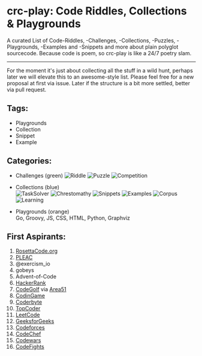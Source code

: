 # crc-play: Code Riddles, Collections & Playgrounds
  
A curated List of Code-Riddles, -Challenges, -Collections, -Puzzles, -Playgrounds, -Examples and -Snippets and more about plain polyglot sourcecode. Because code is poem, so crc-play is like a 24/7 poetry slam.

---
For the moment it's just about collecting all the stuff in a wild hunt, perhaps later we will elevate this to an awesome-style list. Please feel free for a new proposal at first via issue. Later if the structure is a bit more settled, better via pull request.

## Tags:



- Playgrounds
- Collection
- Snippet
- Example

## Categories:

* Challenges (green) 
![Riddle](https://img.shields.io/badge/tag-Riddle-green.svg "Tag: Riddle") 
![Puzzle](https://img.shields.io/badge/tag-Puzzle-green.svg "Tag: Puzzle") 
![Competition](https://img.shields.io/badge/tag-Competition-green.svg "Tag: Competition")  

* Collections (blue)  
![TaskSolver](https://img.shields.io/badge/tag-TaskSolver-blue.svg "Tag: TaskSolver") 
![Chrestomathy](https://img.shields.io/badge/tag-Chrestomathy-blue.svg "Tag: Chrestomathy") 
![Snippets](https://img.shields.io/badge/tag-Snippets-blue.svg "Tag: Snippets") 
![Examples](https://img.shields.io/badge/tag-Examples-blue.svg "Tag: Examples") 
![Corpus](https://img.shields.io/badge/tag-Corpus-blue.svg "Tag: Corpus") 
![Learning](https://img.shields.io/badge/tag-Learning-blue.svg "Tag: Learning")  

* Playgrounds (orange)  
Go, Groovy, JS, CSS, HTML, Python, Graphviz

## First Aspirants:

1. [RosettaCode.org](http://rosettacode.org)  
1. [PLEAC](http://pleac.sourceforge.net)
1. @exercism_io 
1. gobeys
1. Advent-of-Code
1. [HackerRank](https://www.hackerrank.com/)   
1. [CodeGolf](https://codegolf.stackexchange.com/) via [Area51](https://area51.stackexchange.com/proposals/4570/code-golf-programming-puzzles)       
1. [CodinGame](https://www.codingame.com/start)    
1. [Coderbyte](https://coderbyte.com/)   
1. [TopCoder](https://www.topcoder.com/challenges/)   
1. [LeetCode](https://leetcode.com/)   
1. [GeeksforGeeks](https://www.geeksforgeeks.org/)   
1. [Codeforces](http://codeforces.com/)   
1. [CodeChef](https://www.codechef.com/)   
1. [Codewars](https://www.codewars.com/)   
1. [CodeFights](https://codefights.com/)   


